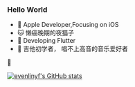 ### Hello World
-   Apple Developer,Focusing on iOS
- 🐱 懒癌晚期的夜猫子
- 🌵 Developing Flutter
- 🎸 吉他初学者， 唱不上高音的音乐爱好者

💊

[![evenlinyf's GitHub stats](https://github-readme-stats.vercel.app/api?username=evenlinyf)](https://github.com/anuraghazra/github-readme-stats)


<!--
**evenlinyf/evenlinyf** is a ✨ _special_ ✨ repository because its `README.md` (this file) appears on your GitHub profile.

Here are some ideas to get you started:

- 🔭 I’m currently working on ...
- 🌱 I’m currently learning ...
- 👯 I’m looking to collaborate on ...
- 🤔 I’m looking for help with ...
- 💬 Ask me about ...
- 📫 How to reach me: ...
- 😄 Pronouns: ...
- ⚡ Fun fact: ...
-->
